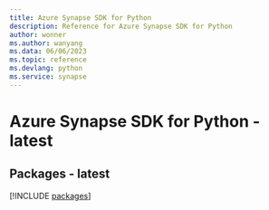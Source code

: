 ```yaml
---
title: Azure Synapse SDK for Python
description: Reference for Azure Synapse SDK for Python
author: wonner
ms.author: wanyang
ms.data: 06/06/2023
ms.topic: reference
ms.devlang: python
ms.service: synapse
---
```

# Azure Synapse SDK for Python - latest
## Packages - latest
[!INCLUDE [packages](synapse-index.md)]
